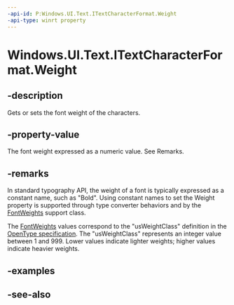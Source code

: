 ```yaml
---
-api-id: P:Windows.UI.Text.ITextCharacterFormat.Weight
-api-type: winrt property
---
```


<!-- Property syntax
public int Weight { get;  set; }
-->

# Windows.UI.Text.ITextCharacterFormat.Weight

## -description
Gets or sets the font weight of the characters.



## -property-value
The font weight expressed as a numeric value. See Remarks.

## -remarks
In standard typography API, the weight of a font is typically expressed as a constant name, such as "Bold". Using constant names to set the Weight property is supported through type converter behaviors and by the [FontWeights](fontweights.md) support class.

The [FontWeights](fontweights.md) values correspond to the "usWeightClass" definition in the [OpenType specification](/typography/opentype/spec/). The "usWeightClass" represents an integer value between 1 and 999. Lower values indicate lighter weights; higher values indicate heavier weights.

## -examples

## -see-also
